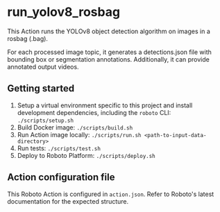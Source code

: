 # run_yolov8_rosbag

This Action runs the YOLOv8 object detection algorithm on images in a rosbag (.bag).

For each processed image topic, it generates a detections.json file with bounding box or segmentation annotations. Additionally, it can provide annotated output videos.

## Getting started

1. Setup a virtual environment specific to this project and install development dependencies, including the `roboto` CLI: `./scripts/setup.sh`
2. Build Docker image: `./scripts/build.sh`
3. Run Action image locally: `./scripts/run.sh <path-to-input-data-directory>`
4. Run tests: `./scripts/test.sh`
5. Deploy to Roboto Platform: `./scripts/deploy.sh`

## Action configuration file

This Roboto Action is configured in `action.json`. Refer to Roboto's latest documentation for the expected structure.
